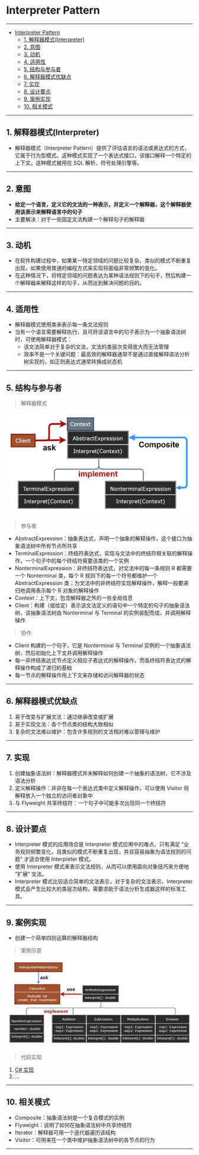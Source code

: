 # Interpreter Pattern

---

- [Interpreter Pattern](#interpreter-pattern)
	- [1. 解释器模式(Interpreter)](#1-解释器模式interpreter)
	- [2. 意图](#2-意图)
	- [3. 动机](#3-动机)
	- [4. 适用性](#4-适用性)
	- [5. 结构与参与者](#5-结构与参与者)
	- [6. 解释器模式优缺点](#6-解释器模式优缺点)
	- [7. 实现](#7-实现)
	- [8. 设计要点](#8-设计要点)
	- [9. 案例实现](#9-案例实现)
	- [10. 相关模式](#10-相关模式)

---
## 1. 解释器模式(Interpreter)

- 解释器模式（Interpreter Pattern）提供了评估语言的语法或表达式的方式，它属于行为型模式。这种模式实现了一个表达式接口，该接口解释一个特定的上下文。这种模式被用在 SQL 解析、符号处理引擎等。

---
## 2. 意图

- **给定一个语言，定义它的文法的一种表示，并定义一个解释器，这个解释器使用该表示来解释语言中的句子**
- 主要解决：对于一些固定文法构建一个解释句子的解释器

---
## 3. 动机

- 在软件构建过程中，如果某一特定领域的问题比较复杂，类似的模式不断重复出现，如果使用普通的编程方式来实现将面临非常频繁的变化。
- 在这种情况下，将特定领域的问题表达为某种语法规则下的句子，然后构建一个解释器来解释这样的句子，从而达到解决问题的目的。

---
## 4. 适用性

- 解释器模式使用类来表示每一条文法规则
- 当有一个语言需要解释执行，且可将该语言中的句子表示为一个抽象语法树时，可使用解释器模式：
  - 该文法简单对于复杂的文法，文法的类层次变得庞大而无法管理
  - 效率不是一个关键问题：最高效的解释器通常不是通过直接解释语法分析树实现的，如正则表达式通常转换成状态机

---
## 5. 结构与参与者

> 解释器模式

  ![解释器模式](img/解释器模式设计.png)

> 参与者

- AbstractExpression：抽象表达式，声明一个抽象的解释操作，这个接口为抽象语法树中所有节点所共享
- TerminalExpression：终结符表达式，实现与文法中的终结符相关联的解释操作，一个句子中的每个终结符需要该类的一个实例
- NonterminalExpression：非终结符表达式，对文法中的每一条规则 R 都需要一个 Nonterminal 类，每个 R 规则下的每一个符号都维护一个 AbstractExpression 类；为文法中的非终结符实现解释操作，解释一般要递归地调用表示每个 R 对象的解释操作
- Context：上下文，包含解释器之外的一些全局信息
- Client：构建（或给定）表示该文法定义的语句中一个特定的句子的抽象语法树，该抽象语法树由 Nonterminal 与 Terminal 的实例装配而成，并调用解释操作

> 协作

- Client 构建的一个句子，它是 Nonterminal 与 Terminal 实例的一个抽象语法树，然后初始化上下文并调用解释操作
- 每一非终结表达式节点定义相应子表达式的解释操作，而各终结符表达式的解释操作构成了递归的基础
- 每一节点的解释操作用上下文来存储和访问解释器的状态

---
## 6. 解释器模式优缺点

1. 易于改变与扩展文法：通过继承改变或扩展
2. 易于实现文法：各个节点类的结构大致相似
3. 复杂的文法难以维护：包含许多规则的文法相对难以管理与维护

---
## 7. 实现

1. 创建抽象语法树：解释器模式并未解释如何创建一个抽象的语法树，它不涉及语法分析
2. 定义解释操作：并非在每一个表达式类中定义解释操作，可以使用 Visitor 将解释放入一个独立的访问者对象中
3. 与 Flyweight 共享终结符：一个句子中可能多次出现同一个终结符

---
## 8. 设计要点

- Interpreter 模式的应用场合是 Interpreter 模式应用中的难点，只有满足 “业务规则频繁变化，且类似的模式不断重复出现，并且容易抽象为语法规则的问题” 才适合使用 Interpreter 模式。
- 使用 Interpreter 模式来表示文法规则，从而可以使用面向对象技巧来方便地 “扩展” 文法。
- Interpreter 模式比较适合简单的文法表示，对于复杂的文法表示，Interpreter 模式会产生比较大的类层次结构，需要求助于语法分析生成器这样的标准工具。

---
## 9. 案例实现

- 创建一个简单四则运算的解释器结构

> 案例示意

  ![案例](img/解释器模式案例.png)

> 代码实现

1. [C# 实现](/【设计模式】程序参考/DesignPatterns%20For%20CSharp/Behavioral%20Patterns/Interpreter/AbstractExpression.cs)
2. ...

---
## 10. 相关模式

- Composite：抽象语法树是一个复合模式的实例
- Flyweight：说明了如何在抽象语法树中共享终结符
- Iterator：解释器可用一个迭代器遍历该结构
- Visitor：可用来在一个类中维护抽象语法树中的各节点的行为

---